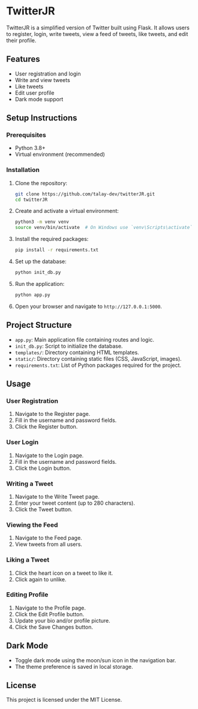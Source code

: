 
# TwitterJR

TwitterJR is a simplified version of Twitter built using Flask. It allows users to register, login, write tweets, view a feed of tweets, like tweets, and edit their profile.

## Features

- User registration and login
- Write and view tweets
- Like tweets
- Edit user profile
- Dark mode support

## Setup Instructions

### Prerequisites

- Python 3.8+
- Virtual environment (recommended)

### Installation

1. Clone the repository:

    ```bash
    git clone https://github.com/talay-dev/twitterJR.git
    cd twitterJR
    ```

2. Create and activate a virtual environment:

    ```bash
    python3 -m venv venv
    source venv/bin/activate  # On Windows use `venv\Scripts\activate`
    ```

3. Install the required packages:

    ```bash
    pip install -r requirements.txt
    ```

4. Set up the database:

    ```bash
    python init_db.py
    ```

5. Run the application:

    ```bash
    python app.py
    ```

6. Open your browser and navigate to `http://127.0.0.1:5000`.

## Project Structure

- `app.py`: Main application file containing routes and logic.
- `init_db.py`: Script to initialize the database.
- `templates/`: Directory containing HTML templates.
- `static/`: Directory containing static files (CSS, JavaScript, images).
- `requirements.txt`: List of Python packages required for the project.

## Usage

### User Registration

1. Navigate to the Register page.
2. Fill in the username and password fields.
3. Click the Register button.

### User Login

1. Navigate to the Login page.
2. Fill in the username and password fields.
3. Click the Login button.

### Writing a Tweet

1. Navigate to the Write Tweet page.
2. Enter your tweet content (up to 280 characters).
3. Click the Tweet button.

### Viewing the Feed

1. Navigate to the Feed page.
2. View tweets from all users.

### Liking a Tweet

1. Click the heart icon on a tweet to like it.
2. Click again to unlike.

### Editing Profile

1. Navigate to the Profile page.
2. Click the Edit Profile button.
3. Update your bio and/or profile picture.
4. Click the Save Changes button.

## Dark Mode

- Toggle dark mode using the moon/sun icon in the navigation bar.
- The theme preference is saved in local storage.

## License

This project is licensed under the MIT License.
